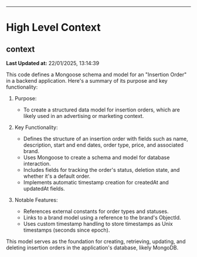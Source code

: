 

---
# High Level Context
## context
**Last Updated at:** 22/01/2025, 13:14:39

This code defines a Mongoose schema and model for an "Insertion Order" in a backend application. Here's a summary of its purpose and key functionality:

1. Purpose:
   - To create a structured data model for insertion orders, which are likely used in an advertising or marketing context.

2. Key Functionality:
   - Defines the structure of an insertion order with fields such as name, description, start and end dates, order type, price, and associated brand.
   - Uses Mongoose to create a schema and model for database interaction.
   - Includes fields for tracking the order's status, deletion state, and whether it's a default order.
   - Implements automatic timestamp creation for createdAt and updatedAt fields.

3. Notable Features:
   - References external constants for order types and statuses.
   - Links to a brand model using a reference to the brand's ObjectId.
   - Uses custom timestamp handling to store timestamps as Unix timestamps (seconds since epoch).

This model serves as the foundation for creating, retrieving, updating, and deleting insertion orders in the application's database, likely MongoDB.
